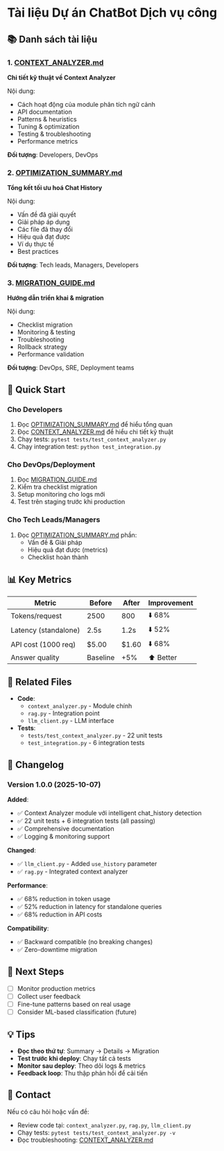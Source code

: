 # Tài liệu Dự án ChatBot Dịch vụ công

## 📚 Danh sách tài liệu

### 1. [CONTEXT_ANALYZER.md](./CONTEXT_ANALYZER.md)

**Chi tiết kỹ thuật về Context Analyzer**

Nội dung:

-   Cách hoạt động của module phân tích ngữ cảnh
-   API documentation
-   Patterns & heuristics
-   Tuning & optimization
-   Testing & troubleshooting
-   Performance metrics

**Đối tượng**: Developers, DevOps

### 2. [OPTIMIZATION_SUMMARY.md](./OPTIMIZATION_SUMMARY.md)

**Tổng kết tối ưu hoá Chat History**

Nội dung:

-   Vấn đề đã giải quyết
-   Giải pháp áp dụng
-   Các file đã thay đổi
-   Hiệu quả đạt được
-   Ví dụ thực tế
-   Best practices

**Đối tượng**: Tech leads, Managers, Developers

### 3. [MIGRATION_GUIDE.md](./MIGRATION_GUIDE.md)

**Hướng dẫn triển khai & migration**

Nội dung:

-   Checklist migration
-   Monitoring & testing
-   Troubleshooting
-   Rollback strategy
-   Performance validation

**Đối tượng**: DevOps, SRE, Deployment teams

## 🚀 Quick Start

### Cho Developers

1. Đọc [OPTIMIZATION_SUMMARY.md](./OPTIMIZATION_SUMMARY.md) để hiểu tổng quan
2. Đọc [CONTEXT_ANALYZER.md](./CONTEXT_ANALYZER.md) để hiểu chi tiết kỹ thuật
3. Chạy tests: `pytest tests/test_context_analyzer.py`
4. Chạy integration test: `python test_integration.py`

### Cho DevOps/Deployment

1. Đọc [MIGRATION_GUIDE.md](./MIGRATION_GUIDE.md)
2. Kiểm tra checklist migration
3. Setup monitoring cho logs mới
4. Test trên staging trước khi production

### Cho Tech Leads/Managers

1. Đọc [OPTIMIZATION_SUMMARY.md](./OPTIMIZATION_SUMMARY.md) phần:
    - Vấn đề & Giải pháp
    - Hiệu quả đạt được (metrics)
    - Checklist hoàn thành

## 📊 Key Metrics

| Metric               | Before   | After | Improvement |
| -------------------- | -------- | ----- | ----------- |
| Tokens/request       | 2500     | 800   | ⬇️ 68%      |
| Latency (standalone) | 2.5s     | 1.2s  | ⬇️ 52%      |
| API cost (1000 req)  | $5.00    | $1.60 | ⬇️ 68%      |
| Answer quality       | Baseline | +5%   | ⬆️ Better   |

## 🔗 Related Files

-   **Code**:
    -   `context_analyzer.py` - Module chính
    -   `rag.py` - Integration point
    -   `llm_client.py` - LLM interface
-   **Tests**:
    -   `tests/test_context_analyzer.py` - 22 unit tests
    -   `test_integration.py` - 6 integration tests

## 📝 Changelog

### Version 1.0.0 (2025-10-07)

**Added**:

-   ✅ Context Analyzer module với intelligent chat_history detection
-   ✅ 22 unit tests + 6 integration tests (all passing)
-   ✅ Comprehensive documentation
-   ✅ Logging & monitoring support

**Changed**:

-   ✅ `llm_client.py` - Added `use_history` parameter
-   ✅ `rag.py` - Integrated context analyzer

**Performance**:

-   ✅ 68% reduction in token usage
-   ✅ 52% reduction in latency for standalone queries
-   ✅ 68% reduction in API costs

**Compatibility**:

-   ✅ Backward compatible (no breaking changes)
-   ✅ Zero-downtime migration

## 🎯 Next Steps

-   [ ] Monitor production metrics
-   [ ] Collect user feedback
-   [ ] Fine-tune patterns based on real usage
-   [ ] Consider ML-based classification (future)

## 💡 Tips

-   **Đọc theo thứ tự**: Summary → Details → Migration
-   **Test trước khi deploy**: Chạy tất cả tests
-   **Monitor sau deploy**: Theo dõi logs & metrics
-   **Feedback loop**: Thu thập phản hồi để cải tiến

## 📧 Contact

Nếu có câu hỏi hoặc vấn đề:

-   Review code tại: `context_analyzer.py`, `rag.py`, `llm_client.py`
-   Chạy tests: `pytest tests/test_context_analyzer.py -v`
-   Đọc troubleshooting: [CONTEXT_ANALYZER.md](./CONTEXT_ANALYZER.md#troubleshooting)
